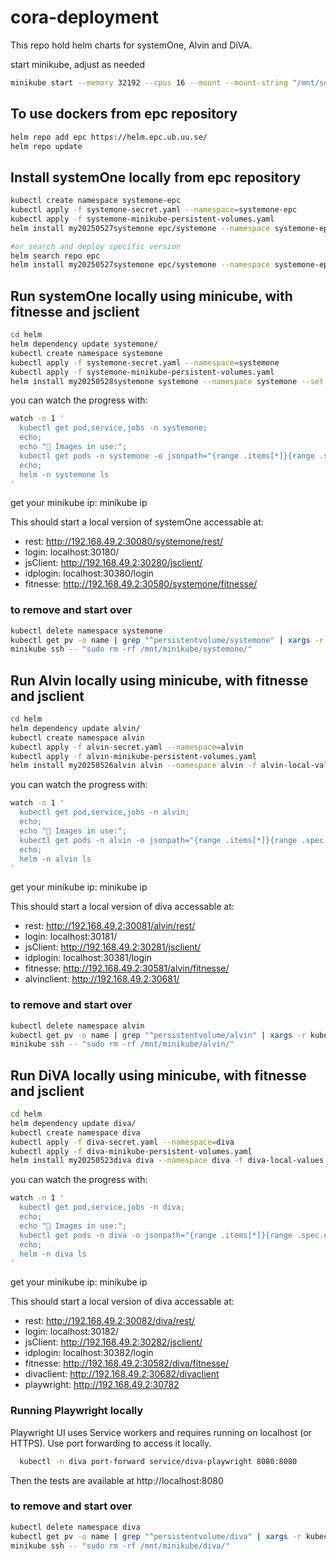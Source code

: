 # cora-deployment

This repo hold helm charts for systemOne, Alvin and DiVA.

start minikube, adjust as needed

```bash
minikube start --memory 32192 --cpus 16 --mount --mount-string "/mnt/someplace/minikube/:/mnt/minikube"

```

## To use dockers from epc repository

```bash
helm repo add epc https://helm.epc.ub.uu.se/
helm repo update
```

## Install systemOne locally from epc repository

```bash
kubectl create namespace systemone-epc
kubectl apply -f systemone-secret.yaml --namespace=systemone-epc
kubectl apply -f systemone-minikube-persistent-volumes.yaml
helm install my20250527systemone epc/systemone --namespace systemone-epc --set deploy.fitnesse=true

#or search and deploy specific version
helm search repo epc
helm install my20250527systemone epc/systemone --namespace systemone-epc --version 0.2.14 --set deploy.fitnesse=true
```

## Run systemOne locally using minicube, with fitnesse and jsclient

```bash
cd helm
helm dependency update systemone/
kubectl create namespace systemone
kubectl apply -f systemone-secret.yaml --namespace=systemone
kubectl apply -f systemone-minikube-persistent-volumes.yaml
helm install my20250528systemone systemone --namespace systemone --set deploy.fitnesse=true
```

you can watch the progress with:

```bash
watch -n 1 '
  kubectl get pod,service,jobs -n systemone;
  echo;
  echo "🐳 Images in use:";
  kubectl get pods -n systemone -o jsonpath="{range .items[*]}{range .spec.containers[*]}{.image}{\"\n\"}{end}" | sort | uniq;
  echo;
  helm -n systemone ls
'
```

get your minikube ip: minikube ip

This should start a local version of systemOne accessable at:<br>

- rest: http://192.168.49.2:30080/systemone/rest/
- login: localhost:30180/
- jsClient: http://192.168.49.2:30280/jsclient/
- idplogin: localhost:30380/login
- fitnesse: http://192.168.49.2:30580/systemone/fitnesse/


### to remove and start over

```bash
kubectl delete namespace systemone
kubectl get pv -o name | grep "^persistentvolume/systemone" | xargs -r kubectl delete
minikube ssh -- "sudo rm -rf /mnt/minikube/systemone/"
```

## Run Alvin locally using minicube, with fitnesse and jsclient

```bash
cd helm
helm dependency update alvin/
kubectl create namespace alvin
kubectl apply -f alvin-secret.yaml --namespace=alvin
kubectl apply -f alvin-minikube-persistent-volumes.yaml
helm install my20250526alvin alvin --namespace alvin -f alvin-local-values.yaml
```

you can watch the progress with:

```bash
watch -n 1 '
  kubectl get pod,service,jobs -n alvin;
  echo;
  echo "🐳 Images in use:";
  kubectl get pods -n alvin -o jsonpath="{range .items[*]}{range .spec.containers[*]}{.image}{\"\n\"}{end}" | sort | uniq
  echo;
  helm -n alvin ls
'


```

get your minikube ip: minikube ip

This should start a local version of diva accessable at:<br>

- rest: http://192.168.49.2:30081/alvin/rest/
- login: localhost:30181/
- jsClient: http://192.168.49.2:30281/jsclient/
- idplogin: localhost:30381/login
- fitnesse: http://192.168.49.2:30581/alvin/fitnesse/
- alvinclient: http://192.168.49.2:30681/

### to remove and start over

```bash
kubectl delete namespace alvin
kubectl get pv -o name | grep "^persistentvolume/alvin" | xargs -r kubectl delete
minikube ssh -- "sudo rm -rf /mnt/minikube/alvin/"
```

## Run DiVA locally using minicube, with fitnesse and jsclient

```bash
cd helm
helm dependency update diva/
kubectl create namespace diva
kubectl apply -f diva-secret.yaml --namespace=diva
kubectl apply -f diva-minikube-persistent-volumes.yaml
helm install my20250523diva diva --namespace diva -f diva-local-values.yaml
```

you can watch the progress with:

```bash
watch -n 1 '
  kubectl get pod,service,jobs -n diva;
  echo;
  echo "🐳 Images in use:";
  kubectl get pods -n diva -o jsonpath="{range .items[*]}{range .spec.containers[*]}{.image}{\"\n\"}{end}" | sort | uniq
  echo;
  helm -n diva ls
'


```

get your minikube ip: minikube ip

This should start a local version of diva accessable at:<br>

- rest: http://192.168.49.2:30082/diva/rest/
- login: localhost:30182/
- jsClient: http://192.168.49.2:30282/jsclient/
- idplogin: localhost:30382/login
- fitnesse: http://192.168.49.2:30582/diva/fitnesse/
- divaclient: http://192.168.49.2:30682/divaclient
- playwright: http://192.168.49.2:30782

### Running Playwright locally

Playwright UI uses Service workers and requires running on localhost (or HTTPS). Use port forwarding to access it locally.

```bash
  kubectl -n diva port-forward service/diva-playwright 8080:8080
```

Then the tests are available at http://localhost:8080

### to remove and start over

```bash
kubectl delete namespace diva
kubectl get pv -o name | grep "^persistentvolume/diva" | xargs -r kubectl delete
minikube ssh -- "sudo rm -rf /mnt/minikube/diva/"
```
